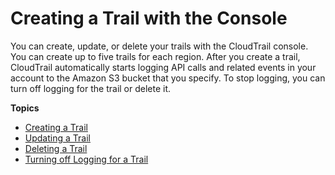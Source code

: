 # Creating a Trail with the Console<a name="cloudtrail-create-and-update-a-trail-by-using-the-console"></a>

You can create, update, or delete your trails with the CloudTrail console\. You can create up to five trails for each region\. After you create a trail, CloudTrail automatically starts logging API calls and related events in your account to the Amazon S3 bucket that you specify\. To stop logging, you can turn off logging for the trail or delete it\.

**Topics**
+ [Creating a Trail](cloudtrail-create-a-trail-using-the-console-first-time.md)
+ [Updating a Trail](cloudtrail-update-a-trail-console.md)
+ [Deleting a Trail](cloudtrail-delete-trails-console.md)
+ [Turning off Logging for a Trail](cloudtrail-turning-off-logging.md)